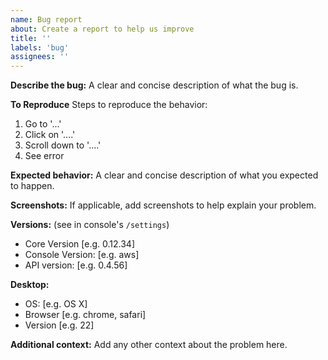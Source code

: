 ```yaml
---
name: Bug report
about: Create a report to help us improve
title: ''
labels: 'bug'
assignees: ''
---
```


**Describe the bug:** 
A clear and concise description of what the bug is.

**To Reproduce**
Steps to reproduce the behavior:

1. Go to '...'
2. Click on '....'
3. Scroll down to '....'
4. See error

**Expected behavior:** 
A clear and concise description of what you expected to happen.

**Screenshots:** 
If applicable, add screenshots to help explain your problem.

**Versions:** (see in console's `/settings`)

- Core Version [e.g. 0.12.34]
- Console Version: [e.g. aws]
- API version: [e.g. 0.4.56]

**Desktop:**

- OS: [e.g. OS X]
- Browser [e.g. chrome, safari]
- Version [e.g. 22]


**Additional context:** 
Add any other context about the problem here.
